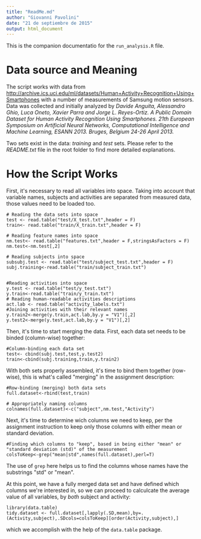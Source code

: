 ```yaml
---
title: "ReadMe.md"
author: "Giovanni Pavolini"
date: "21 de septiembre de 2015"
output: html_document
---
```


This is the companion documentatio for the `run_analysis.R` file.

# Data source and Meaning
The script works with data from http://archive.ics.uci.edu/ml/datasets/Human+Activity+Recognition+Using+Smartphones with a number of measurements of Samsung motion sensors.
Data was collected and initially analyzed by _Davide Anguita, Alessandro Ghio, Luca Oneto, Xavier Parra and Jorge L. Reyes-Ortiz. A Public Domain Dataset for Human Activity Recognition Using Smartphones. 21th European Symposium on Artificial Neural Networks, Computational Intelligence and Machine Learning, ESANN 2013. Bruges, Belgium 24-26 April 2013._

Two sets exist in the data: _training_ and _test_ sets. Please refer to the *README.txt* file in the root folder to find more detailed explanations.

# How the Script Works
First, it's necessary to read all variables into space. Taking into account that variable names, subjects and activities are separated from measured data, those values need to be loaded too.
```{r}
# Reading the data sets into space
test <- read.table("test/X_test.txt",header = F)
train<- read.table("train/X_train.txt",header = F)

# Reading feature names into space
nm.test<- read.table("features.txt",header = F,stringsAsFactors = F)
nm.test<-nm.test[,2]

# Reading subjects into space
subsubj.test <- read.table("test/subject_test.txt",header = F)
subj.training<-read.table("train/subject_train.txt")


#Reading activities into space
y.test <- read.table("test/y_test.txt")
y.train<-read.table("train/y_train.txt")
# Reading human-readable activities descriptions
act.lab <- read.table("activity_labels.txt")
#Joining activities with their relevant names
y.train2<-merge(y.train,act.lab,by.y = "V1")[,2]
y.test2<-merge(y.test,act.lab,by.y = "V1")[,2]
```
Then, it's time to start merging the data. First, each data set needs to be binded (column-wise) together:
```{r}
#Column-binding each data set
test<- cbind(subj.test,test,y.test2)
train<-cbind(subj.training,train,y.train2)
```
With both sets properly assembled, it's time to bind them together (row-wise), this is what's called "merging" in the assignment description:
```{r}
#Row-binding (merging) both data sets
full.dataset<-rbind(test,train)

# Appropriately naming columns
colnames(full.dataset)<-c("subject",nm.test,"Activity")

```
Next, it's time to determine wich columns we need to keep, per the assignment instruction to keep only those columns with either mean or standard deviation.
```{r}
#Finding which columns to "keep", based in being either "mean" or "standard deviation (std)" of the measurement
colsToKeep<-grep("mean|std",names(full.dataset),perl=T)
```
The use of `grep` here helps us to find the columns whose names have the substrings "std" or "mean".

At this point, we have a fully merged data set and have defined which columns we're interested in, so we can proceed to calculcate the average value of all variables, by _both_ subject and activity:

```{r}
library(data.table)
tidy.dataset <- full.dataset[,lapply(.SD,mean),by=.(Activity,subject),.SDcols=colsToKeep][order(Activity,subject),]
```
which we accomplish with the help of the `data.table` package.
